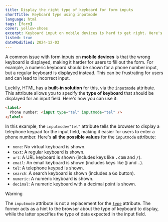 ```yaml
---
title: Display the right type of keyboard for form inputs
shortTitle: Keyboard type using inputmode
language: html
tags: [form]
cover: yellow-shoes
excerpt: Keyboard input on mobile devices is hard to get right. Here's how to ensure the right keyboard is displayed for each input.
listed: true
dateModified: 2024-12-03
---
```


A common issue with form inputs on **mobile devices** is that the wrong keyboard is displayed, making it harder for users to fill out the form. For example, a numeric keyboard should be shown for a phone number input, but a regular keyboard is displayed instead. This can be frustrating for users and can lead to incorrect input.

Luckily, HTML has a **built-in solution** for this, via the [`inputmode`](https://developer.mozilla.org/en-US/docs/Web/HTML/Global_attributes/inputmode) attribute. This attribute allows you to specify the **type of keyboard** that should be displayed for an input field. Here's how you can use it:

```html
<label>
  Phone number: <input type="tel" inputmode="tel" />
</label>
```

In this example, the `inputmode="tel"` attribute tells the browser to display a telephone keypad for the input field, making it easier for users to enter a phone number. Here's **all the possible values** for the `inputmode` attribute:

- `none`: No virtual keyboard is shown.
- `text`: A regular keyboard is shown.
- `url`: A URL keyboard is shown (includes keys like <kbd>.com</kbd> and <kbd>/</kbd>).
- `email`: An email keyboard is shown (includes keys like <kbd>@</kbd> and <kbd>.</kbd>).
- `tel`: A telephone keypad is shown.
- `search`: A search keyboard is shown (includes a <kbd>Go</kbd> button).
- `numeric`: A numeric keyboard is shown.
- `decimal`: A numeric keyboard with a decimal point is shown.

> [!WARNING]
>
> The `inputmode` attribute is not a replacement for the [`type`](https://developer.mozilla.org/en-US/docs/Web/HTML/Element/input#attr-type) attribute. The former acts as a hint to the browser about the type of keyboard to display, while the latter specifies the type of data expected in the input field.
